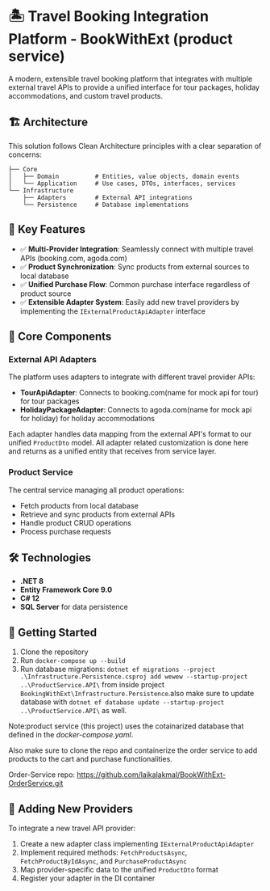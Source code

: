 # 🏝️ Travel Booking Integration Platform - BookWithExt (product service)

A modern, extensible travel booking platform that integrates with multiple external travel APIs to provide a unified interface for tour packages, holiday accommodations, and custom travel products.

## 🏗️ Architecture

This solution follows Clean Architecture principles with a clear separation of concerns:

```
├── Core
│   ├── Domain          # Entities, value objects, domain events
│   └── Application     # Use cases, DTOs, interfaces, services
└── Infrastructure
    ├── Adapters        # External API integrations
    └── Persistence     # Database implementations
```

## 🔑 Key Features

- ✅ **Multi-Provider Integration**: Seamlessly connect with multiple travel APIs (booking.com, agoda.com)
- ✅ **Product Synchronization**:  Sync products from external sources to local database
- ✅ **Unified Purchase Flow**: Common purchase interface regardless of product source
- ✅ **Extensible Adapter System**: Easily add new travel providers by implementing the `IExternalProductApiAdapter` interface


## 🧩 Core Components

### External API Adapters

The platform uses adapters to integrate with different travel provider APIs:

- **TourApiAdapter**: Connects to booking.com(name for mock api for tour) for tour packages
- **HolidayPackageAdapter**: Connects to agoda.com(name for mock api for holiday) for holiday accommodations

Each adapter handles data mapping from the external API's format to our unified `ProductDto` model.
All adapter related customization is done here and returns as a unified entity that receives from service layer.

### Product Service

The central service managing all product operations:

- Fetch products from local database
- Retrieve and sync products from external APIs
- Handle product CRUD operations
- Process purchase requests


## 🛠️ Technologies

- **.NET 8**
- **Entity Framework Core 9.0**
- **C# 12**
- **SQL Server** for data persistence

## 🚀 Getting Started

1. Clone the repository
2. Run `docker-compose up --build`
3. Run database migrations: `dotnet ef migrations --project .\Infrastructure.Persistence.csproj add wewew --startup-project ..\ProductService.API\` from inside project `BookingWithExt\Infrastructure.Persistence`.also make sure to update database with `dotnet ef database update --startup-project ..\ProductService.API\` as well.

Note:product service (this project) uses the cotainarized database that defined in the _docker-compose.yaml_.

Also make sure to clone the repo and containerize the order service to add products to the  cart and purchase functionalities.

Order-Service repo: https://github.com/laikalakmal/BookWithExt-OrderService.git


## 🔌 Adding New Providers

To integrate a new travel API provider:

1. Create a new adapter class implementing `IExternalProductApiAdapter`
2. Implement required methods: `FetchProductsAsync`, `FetchProductByIdAsync`, and `PurchaseProductAsync`
3. Map provider-specific data to the unified `ProductDto` format
4. Register your adapter in the DI container


```

